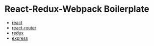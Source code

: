 # React-Redux-Webpack Boilerplate

- [react](https://facebook.github.io/react/)
- [react-router](https://github.com/rackt/react-router)
- [redux](http://redux.js.org/)
- [express](http://expressjs.com/)
